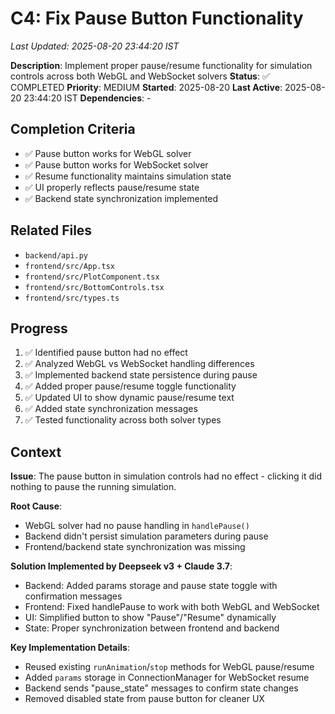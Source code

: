 # C4: Fix Pause Button Functionality
*Last Updated: 2025-08-20 23:44:20 IST*

**Description**: Implement proper pause/resume functionality for simulation controls across both WebGL and WebSocket solvers
**Status**: ✅ COMPLETED
**Priority**: MEDIUM
**Started**: 2025-08-20
**Last Active**: 2025-08-20 23:44:20 IST
**Dependencies**: -

## Completion Criteria
- ✅ Pause button works for WebGL solver
- ✅ Pause button works for WebSocket solver  
- ✅ Resume functionality maintains simulation state
- ✅ UI properly reflects pause/resume state
- ✅ Backend state synchronization implemented

## Related Files
- `backend/api.py`
- `frontend/src/App.tsx`
- `frontend/src/PlotComponent.tsx`
- `frontend/src/BottomControls.tsx`
- `frontend/src/types.ts`

## Progress
1. ✅ Identified pause button had no effect
2. ✅ Analyzed WebGL vs WebSocket handling differences
3. ✅ Implemented backend state persistence during pause
4. ✅ Added proper pause/resume toggle functionality
5. ✅ Updated UI to show dynamic pause/resume text
6. ✅ Added state synchronization messages
7. ✅ Tested functionality across both solver types

## Context
**Issue**: The pause button in simulation controls had no effect - clicking it did nothing to pause the running simulation.

**Root Cause**: 
- WebGL solver had no pause handling in `handlePause()`
- Backend didn't persist simulation parameters during pause
- Frontend/backend state synchronization was missing

**Solution Implemented by Deepseek v3 + Claude 3.7**:
- Backend: Added params storage and pause state toggle with confirmation messages
- Frontend: Fixed handlePause to work with both WebGL and WebSocket
- UI: Simplified button to show "Pause"/"Resume" dynamically
- State: Proper synchronization between frontend and backend

**Key Implementation Details**:
- Reused existing `runAnimation`/`stop` methods for WebGL pause/resume
- Added `params` storage in ConnectionManager for WebSocket resume
- Backend sends "pause_state" messages to confirm state changes
- Removed disabled state from pause button for cleaner UX
